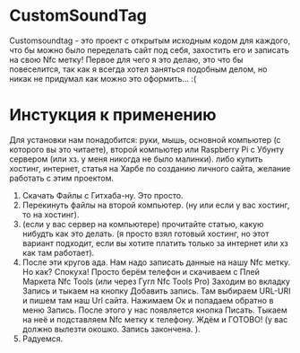 # CustomSoundTag
Customsoundtag - это проект с открытым исходным кодом для каждого, что бы можно было переделать 
сайт под себя, захостить его и записать на свою Nfc метку! 
Первое для чего я это делаю, это что бы повеселится, 
так как я всегда хотел заняться подобным делом, 
но никак не придумал как можно это оформить... :(
# Инстукция к применению
Для установки нам понадобится: руки, мышь, основной компьютер (с которого вы это читаете), второй компьютер или Raspberry Pi с Убунту сервером (или хз. у меня никогда не было малинки). либо купить хостинг, интернет, статья на Харбе по созданию личного сайта, желание работать с этим проектом. 
1. Скачать Файлы с Гитхаба-ну. Это просто. 
2. Перекинуть файлы на второй компьютер. (ну или если у вас хостинг, то на хостинг). 
3. (если у вас сервер на компьютере) прочитайте статью, какую нибудть как это делать. (я просто взял готовый хостинг, но этот вариант подходит, если вы хотите платить только за интернет или хз как там работает). 
4. После эти кругов ада. Нам надо записать данные на нашу Nfc метку. Но как? Спокуха! Просто берём телефон и скачиваем с Плей Маркета Nfc Tools (или через Гугл Nfc Tools Pro) Заходим во вкладку Запись и тыкаем на кнопку Добавить запись. Там выбираем URL-URI и пишем там наш Url сайта. 
Нажимаем Ок и попадаем обратно в меню Запись. После этого у нас появляется кнопка Писать. Тыкаем на неё и подставляем Nfc метку к телефону. Ждём и ГОТОВО! (у вас должно вылезти окошко. Запись закончена. ). 
5. Радуемся.

